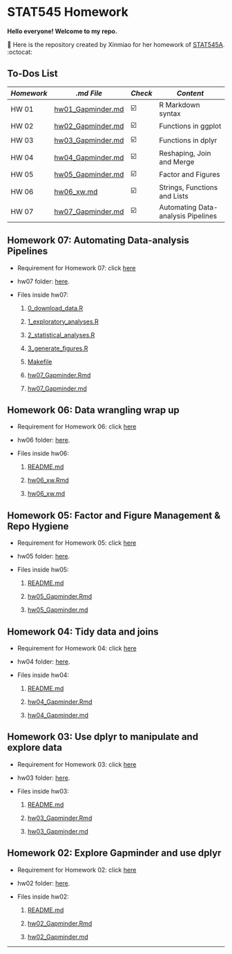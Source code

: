 # STAT545 Homework

**Hello everyone! Welcome to my repo.** 

:round_pushpin: Here is the repository created by Xinmiao for her homework of [STAT545A](http://stat545.com/). :octocat:

## To-Dos List

  *Homework*   |  *.md File*       | *Check*                 |*Content*
-------------- | ------------------|-------------------------|----------------
 HW 01         |  [hw01_Gapminder.md](https://github.com/xinmiaow/STAT545_hw01_Wang_Xinmiao/blob/master/hw01_gapminder.md)                 |  :ballot_box_with_check: | R Markdown syntax
 HW 02         |  [hw02_Gapminder.md](https://github.com/xinmiaow/STAT545-hw-Wang-Xinmiao/blob/master/hw02/hw02_Gapminder.md)                 | :ballot_box_with_check: | Functions in ggplot
 HW 03         | [hw03_Gapminder.md](https://github.com/xinmiaow/STAT545-hw-Wang-Xinmiao/blob/master/hw03/hw03_Gapminder.md)                  | :ballot_box_with_check: | Functions in dplyr
 HW 04         | [hw04_Gapminder.md](https://github.com/xinmiaow/STAT545-hw-Wang-Xinmiao/blob/master/hw04/hw04_Gapminder.md)                  | :ballot_box_with_check: | Reshaping, Join and Merge
 HW 05         | [hw05_Gapminder.md](https://github.com/xinmiaow/STAT545-hw-Wang-Xinmiao/blob/master/hw05/hw05_Gapminder.md)                  | :ballot_box_with_check: | Factor and Figures
 HW 06         | [hw06_xw.md](https://github.com/xinmiaow/STAT545-hw-Wang-Xinmiao/blob/master/hw06/hw06_xw.md)                                | :ballot_box_with_check: | Strings, Functions and Lists
 HW 07         | [hw07_Gapminder.md](https://github.com/xinmiaow/STAT545-hw-Wang-Xinmiao/blob/master/hw07/hw07_Gapminder.md)                  | :ballot_box_with_check:| Automating Data-analysis Pipelines
               

## Homework 07: Automating Data-analysis Pipelines

* Requirement for Homework 07: click [here](http://stat545.com/hw07_automation.html)

* hw07 folder: [here](https://github.com/xinmiaow/STAT545-hw-Wang-Xinmiao/tree/master/hw07).

* Files inside hw07:
 
  1. [0_download_data.R](https://github.com/xinmiaow/STAT545-hw-Wang-Xinmiao/blob/master/hw07/0_download_data.R)

  2. [1_exploratory_analyses.R](https://github.com/xinmiaow/STAT545-hw-Wang-Xinmiao/blob/master/hw07/1_exploratory_analyses.R)

  3. [2_statistical_analyses.R](https://github.com/xinmiaow/STAT545-hw-Wang-Xinmiao/blob/master/hw07/2_statistical_analyses.R)

  4. [3_generate_figures.R](https://github.com/xinmiaow/STAT545-hw-Wang-Xinmiao/blob/master/hw07/3_generate_figures.R)

  5. [Makefile](https://github.com/xinmiaow/STAT545-hw-Wang-Xinmiao/blob/master/hw07/Makefile)

  6. [hw07_Gapminder.Rmd](https://github.com/xinmiaow/STAT545-hw-Wang-Xinmiao/blob/master/hw07/hw07_Gapminder.Rmd)

  7. [hw07_Gapminder.md](https://github.com/xinmiaow/STAT545-hw-Wang-Xinmiao/blob/master/hw07/hw07_Gapminder.md)

## Homework 06: Data wrangling wrap up

* Requirement for Homework 06: click [here](http://stat545.com/hw06_data-wrangling-conclusion.html)

* hw06 folder: [here](https://github.com/xinmiaow/STAT545-hw-Wang-Xinmiao/tree/master/hw06).

* Files inside hw06:

  1. [README.md](https://github.com/xinmiaow/STAT545-hw-Wang-Xinmiao/blob/master/hw06/README.md)

  2. [hw06_xw.Rmd](https://github.com/xinmiaow/STAT545-hw-Wang-Xinmiao/blob/master/hw06/hw06_xw.Rmd)
  
  3. [hw06_xw.md](https://github.com/xinmiaow/STAT545-hw-Wang-Xinmiao/blob/master/hw06/hw06_xw.md)
  


## Homework 05: Factor and Figure Management & Repo Hygiene 

* Requirement for Homework 05: click [here](http://stat545.com/hw05_factor-figure-boss-repo-hygiene.html)

* hw05 folder: [here](https://github.com/xinmiaow/STAT545-hw-Wang-Xinmiao/tree/master/hw05).

* Files inside hw05:

  1. [README.md](https://github.com/xinmiaow/STAT545-hw-Wang-Xinmiao/blob/master/hw05/README.md)

  2. [hw05_Gapminder.Rmd](https://github.com/xinmiaow/STAT545-hw-Wang-Xinmiao/blob/master/hw05/hw05_Gapminder.Rmd)

  3. [hw05_Gapminder.md](https://github.com/xinmiaow/STAT545-hw-Wang-Xinmiao/blob/master/hw05/hw05_Gapminder.md)


## Homework 04: Tidy data and joins 

* Requirement for Homework 04: click [here](http://stat545.com/hw04_tidy-data-joins.html)

* hw04 folder: [here](https://github.com/xinmiaow/STAT545-hw-Wang-Xinmiao/tree/master/hw04).

* Files inside hw04:

  1. [README.md](https://github.com/xinmiaow/STAT545-hw-Wang-Xinmiao/blob/master/hw04/README.md)

  2. [hw04_Gapminder.Rmd](https://github.com/xinmiaow/STAT545-hw-Wang-Xinmiao/blob/master/hw04/hw04_Gapminder.Rmd)

  3. [hw04_Gapminder.md](https://github.com/xinmiaow/STAT545-hw-Wang-Xinmiao/blob/master/hw04/hw04_Gapminder.md)


## Homework 03: Use dplyr to manipulate and explore data 

* Requirement for Homework 03: click [here](http://stat545.com/hw03_dplyr-and-more-ggplot2.html)

* hw03 folder: [here](https://github.com/xinmiaow/STAT545-hw-Wang-Xinmiao/tree/master/hw03).

* Files inside hw03:

  1. [README.md](https://github.com/xinmiaow/STAT545-hw-Wang-Xinmiao/blob/master/hw03/README.md)

  2. [hw03_Gapminder.Rmd](https://github.com/xinmiaow/STAT545-hw-Wang-Xinmiao/blob/master/hw03/hw03_Gapminder.Rmd) 

  3. [hw03_Gapminder.md](https://github.com/xinmiaow/STAT545-hw-Wang-Xinmiao/blob/master/hw03/hw03_Gapminder.md)


## Homework 02: Explore Gapminder and use dplyr

* Requirement for Homework 02: click [here](http://stat545.com/hw02_explore-gapminder-dplyr.html)

* hw02 folder: [here](https://github.com/xinmiaow/STAT545-hw-Wang-Xinmiao/tree/master/hw02).

* Files inside hw02:

  1. [README.md](https://github.com/xinmiaow/STAT545-hw-Wang-Xinmiao/blob/master/hw02/README.md)

  2. [hw02_Gapminder.Rmd](https://github.com/xinmiaow/STAT545-hw-Wang-Xinmiao/blob/master/hw02/hw02_Gapminder.Rmd) 

  3. [hw02_Gapminder.md](https://github.com/xinmiaow/STAT545-hw-Wang-Xinmiao/blob/master/hw02/hw02_Gapminder.md)


***




